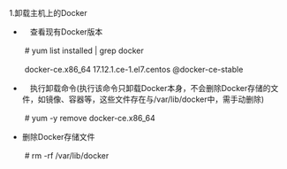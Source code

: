 1.卸载主机上的Docker

- 　查看现有Docker版本

　　# yum list installed | grep docker

　　docker-ce.x86_64    17.12.1.ce-1.el7.centos    @docker-ce-stable

- 　执行卸载命令(执行该命令只卸载Docker本身，不会删除Docker存储的文件，如镜像、容器等，这些文件存在与/var/lib/docker中，需手动删除)

　　# yum -y remove docker-ce.x86_64

- 删除Docker存储文件

　　# rm -rf /var/lib/docker